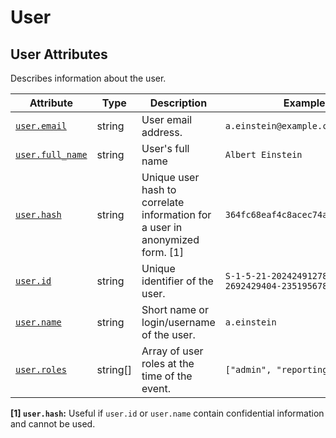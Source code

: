 <!-- NOTE: THIS FILE IS AUTOGENERATED. DO NOT EDIT BY HAND. -->
<!-- see templates/registry/markdown/attribute_namespace.md.j2 -->

# User

## User Attributes

Describes information about the user.

| Attribute | Type | Description | Examples | Stability |
|---|---|---|---|---|
| <a id="user-email" href="#user-email">`user.email`</a> | string | User email address. | `a.einstein@example.com` | ![Development](https://img.shields.io/badge/-development-blue) |
| <a id="user-full-name" href="#user-full-name">`user.full_name`</a> | string | User's full name | `Albert Einstein` | ![Development](https://img.shields.io/badge/-development-blue) |
| <a id="user-hash" href="#user-hash">`user.hash`</a> | string | Unique user hash to correlate information for a user in anonymized form. [1] | `364fc68eaf4c8acec74a4e52d7d1feaa` | ![Development](https://img.shields.io/badge/-development-blue) |
| <a id="user-id" href="#user-id">`user.id`</a> | string | Unique identifier of the user. | `S-1-5-21-202424912787-2692429404-2351956786-1000` | ![Development](https://img.shields.io/badge/-development-blue) |
| <a id="user-name" href="#user-name">`user.name`</a> | string | Short name or login/username of the user. | `a.einstein` | ![Development](https://img.shields.io/badge/-development-blue) |
| <a id="user-roles" href="#user-roles">`user.roles`</a> | string[] | Array of user roles at the time of the event. | `["admin", "reporting_user"]` | ![Development](https://img.shields.io/badge/-development-blue) |

**[1] `user.hash`:** Useful if `user.id` or `user.name` contain confidential information and cannot be used.
